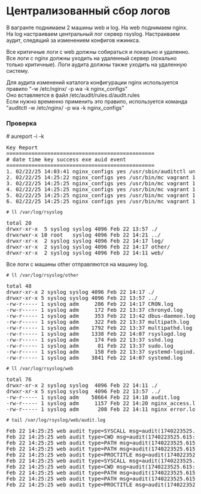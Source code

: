 <h1>Централизованный сбор логов</h1>

<p>
В вагранте поднимаем 2 машины web и log. 
На web поднимаем nginx.
На log настраиваем центральный лог сервер rsyslog.
Настраиваем аудит, следящий за изменением конфигов нжинкса.
</p>
<p>
Все критичные логи с web должны собираться и локально и удаленно.
Все логи с nginx должны уходить на удаленный сервер (локально только критичные).
Логи аудита должны также уходить на удаленную систему.  
</p>

<p>Для аудита изменений каталога конфигурации nginx используется правило "-w /etc/nginx/ -p wa -k nginx_configs"<br>
Оно вставляется в файл /etc/audit/rules.d/audit.rules<br>                                                                                                                  
Если нужно временно применить это правило, используется команда "auditctl -w /etc/nginx/ -p wa -k nginx_configs"
</p>

<h3>Проверка</h3>

<code></code># aureport -i -k</code>
<pre>
Key Report
===============================================
# date time key success exe auid event
===============================================
1. 02/22/25 14:03:41 nginx_configs yes /usr/sbin/auditctl unset 47
2. 02/22/25 14:25:22 nginx_configs yes /usr/bin/mc vagrant 100
3. 02/22/25 14:25:25 nginx_configs yes /usr/bin/mc vagrant 101
4. 02/22/25 14:25:25 nginx_configs yes /usr/bin/mc vagrant 102
5. 02/22/25 14:25:25 nginx_configs yes /usr/bin/mc vagrant 103
6. 02/22/25 14:25:25 nginx_configs yes /usr/bin/mc vagrant 104
</pre>


<code># ll /var/log/rsyslog</code>
<pre>
total 20
drwxr-xr-x  5 syslog syslog 4096 Feb 22 13:57 ./
drwxrwxr-x 10 root   syslog 4096 Feb 22 14:21 ../
drwxr-xr-x  2 syslog syslog 4096 Feb 22 14:17 log/
drwxr-xr-x  2 syslog syslog 4096 Feb 22 14:17 other/
drwxr-xr-x  2 syslog syslog 4096 Feb 22 14:11 web/
</pre>

<p>Все логи с машины other отправляются на машину log.</p>
<code># ll /var/log/rsyslog/other</code>
<pre>
total 48
drwxr-xr-x 2 syslog syslog 4096 Feb 22 14:17 ./
drwxr-xr-x 5 syslog syslog 4096 Feb 22 13:57 ../
-rw-r----- 1 syslog adm     286 Feb 22 14:17 CRON.log
-rw-r----- 1 syslog adm     172 Feb 22 13:37 chronyd.log
-rw-r----- 1 syslog adm     353 Feb 22 13:42 dbus-daemon.log
-rw-r----- 1 syslog adm     322 Feb 22 13:37 multipath.log
-rw-r----- 1 syslog adm    1792 Feb 22 13:37 multipathd.log
-rw-r----- 1 syslog adm    1338 Feb 22 14:07 rsyslogd.log
-rw-r----- 1 syslog adm     174 Feb 22 13:37 sshd.log
-rw-r----- 1 syslog adm      81 Feb 22 13:37 sudo.log
-rw-r----- 1 syslog adm     158 Feb 22 13:37 systemd-logind.log
-rw-r----- 1 syslog adm    3841 Feb 22 14:07 systemd.log
</pre>

<code># ll /var/log/rsyslog/web</code>
<pre>
total 76
drwxr-xr-x 2 syslog syslog  4096 Feb 22 14:11 ./
drwxr-xr-x 5 syslog syslog  4096 Feb 22 13:57 ../
-rw-r----- 1 syslog adm    58664 Feb 22 14:18 audit.log
-rw-r----- 1 syslog adm     1157 Feb 22 14:20 nginx_access.log
-rw-r----- 1 syslog adm      208 Feb 22 14:11 nginx_error.log
</pre>

<code># tail /var/log/rsyslog/web/audit.log</code>
<pre>
Feb 22 14:25:25 web audit type=SYSCALL msg=audit(1740223525.615:103): arch=c000003e syscall=257 success=yes exit=16 a0=ffffff9c a1=5594339bb340 a2=241 a3=81a4 items=2 ppid=4615 pid=4617 auid=1000 uid=0 gid=0 euid=0 suid=0 fsuid=0 egid=0 sgid=0 fsgid=0 tty=pts1 ses=4 comm="mcedit" exe="/usr/bin/mc" subj=unconfined key="nginx_configs"#035ARCH=x86_64 SYSCALL=openat AUID="vagrant" UID="root" GID="root" EUID="root" SUID="root" FSUID="root" EGID="root" SGID="root" FSGID="root"
Feb 22 14:25:25 web audit type=CWD msg=audit(1740223525.615:103): cwd="/etc/nginx"
Feb 22 14:25:25 web audit type=PATH msg=audit(1740223525.615:103): item=0 name="/etc/nginx/" inode=256406 dev=08:01 mode=040755 ouid=0 ogid=0 rdev=00:00 nametype=PARENT cap_fp=0 cap_fi=0 cap_fe=0 cap_fver=0 cap_frootid=0#035OUID="root" OGID="root"
Feb 22 14:25:25 web audit type=PATH msg=audit(1740223525.615:103): item=1 name="/etc/nginx/nginx.conf" inode=256415 dev=08:01 mode=0100644 ouid=0 ogid=0 rdev=00:00 nametype=NORMAL cap_fp=0 cap_fi=0 cap_fe=0 cap_fver=0 cap_frootid=0#035OUID="root" OGID="root"
Feb 22 14:25:25 web audit type=PROCTITLE msg=audit(1740223525.615:103): proctitle=2F7573722F62696E2F6D6365646974002F6574632F6E67696E782F6E67696E782E636F6E66
Feb 22 14:25:25 web audit type=SYSCALL msg=audit(1740223525.615:104): arch=c000003e syscall=87 success=yes exit=0 a0=5594339b4590 a1=1209 a2=0 a3=7f265781cac0 items=2 ppid=4615 pid=4617 auid=1000 uid=0 gid=0 euid=0 suid=0 fsuid=0 egid=0 sgid=0 fsgid=0 tty=pts1 ses=4 comm="mcedit" exe="/usr/bin/mc" subj=unconfined key="nginx_configs"#035ARCH=x86_64 SYSCALL=unlink AUID="vagrant" UID="root" GID="root" EUID="root" SUID="root" FSUID="root" EGID="root" SGID="root" FSGID="root"
Feb 22 14:25:25 web audit type=CWD msg=audit(1740223525.615:104): cwd="/etc/nginx"
Feb 22 14:25:25 web audit type=PATH msg=audit(1740223525.615:104): item=0 name="/etc/nginx/" inode=256406 dev=08:01 mode=040755 ouid=0 ogid=0 rdev=00:00 nametype=PARENT cap_fp=0 cap_fi=0 cap_fe=0 cap_fver=0 cap_frootid=0#035OUID="root" OGID="root"
Feb 22 14:25:25 web audit type=PATH msg=audit(1740223525.615:104): item=1 name="/etc/nginx/.#nginx.conf" inode=256870 dev=08:01 mode=0120777 ouid=0 ogid=0 rdev=00:00 nametype=DELETE cap_fp=0 cap_fi=0 cap_fe=0 cap_fver=0 cap_frootid=0#035OUID="root" OGID="root"
Feb 22 14:25:25 web audit type=PROCTITLE msg=audit(1740223525.615:104): proctitle=2F7573722F62696E2F6D6365646974002F6574632F6E67696E782F6E67696E782E636F6E66
</pre>
